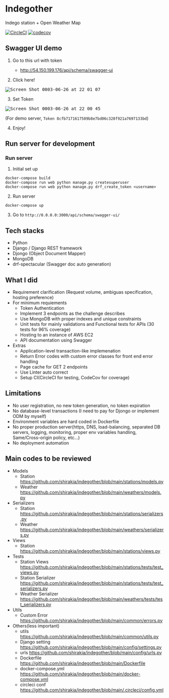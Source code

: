 # Indegother

Indego station + Open Weather Map

[![CircleCI](https://circleci.com/gh/shirakia/indegother/tree/main.svg?style=svg)](https://circleci.com/gh/shirakia/indegother/tree/main)
[![codecov](https://codecov.io/gh/shirakia/indegother/branch/main/graph/badge.svg?token=MSHF4XNC7K)](https://codecov.io/gh/shirakia/indegother)

## Swagger UI demo

1. Go to this url with token
    - http://54.150.199.176/api/schema/swagger-ui

2. Click here!

<kbd>![Screen Shot 0003-06-26 at 22 01 07](https://user-images.githubusercontent.com/728375/123513835-66b7ee00-d6ca-11eb-9af9-7c11cd549864.png)</kbd>

3. Set Token

<kbd>![Screen Shot 0003-06-26 at 22 00 45](https://user-images.githubusercontent.com/728375/123513824-599aff00-d6ca-11eb-98e0-51602cfb2207.png)</kbd>

(For demo server, `Token 8cfb7171617589b8e7bd06c328f921a7697133bd`)

4. Enjoy!

## Run server for development

### Run server

1. Initial set up
```
docker-compose build
docker-compose run web python manage.py createsuperuser
docker-compose run web python manage.py drf_create_token <username>
```

2. Run server
```
docker-compose up
```

3. Go to `http://0.0.0.0:3000/api/schema/swagger-ui/`

## Tech stacks
- Python
- Django / Django REST framework
- Djongo (Object Document Mapper)
- MongoDB
- drf-spectacular (Swagger doc auto generation)

## What I did
- Requirement clarification (Request volume, ambiguas specification, hosting preference)
- For minimum requiements
    - Token Authentication
    - Implement 3 endpoints as the challenge describes
    - Use MongoDB with proper indexes and unique constraints
    - Unit tests for mainly validations and Functional tests for APIs (30 tests for 96% coverage)
    - Hosting to an instance of AWS EC2
    - API documentation using Swagger
- Extras
    - Application-level transaction-like implemenation
    - Return Error codes with custom error classes for front end error handling
    - Page cache for GET 2 endpoints
    - Use Linter auto correct
    - Setup CI(CircleCI for testing, CodeCov for coverage)

## Limitations
- No user registration, no new token generation, no token expiration
- No database-level transactions (I need to pay for Djongo or implement ODM by myself)
- Environment variables are hard coded in Dockerfile
- No proper production server(https, DNS, load-balancing, separated DB servers, logging, monitoring, proper env variables handling, Same/Cross-origin policy, etc...)
- No deployment automation

## Main codes to be reviewed
- Models
    - Station https://github.com/shirakia/indegother/blob/main/stations/models.py
    - Weather https://github.com/shirakia/indegother/blob/main/weathers/models.py
- Serializers
    - Station https://github.com/shirakia/indegother/blob/main/stations/serializers.py
    - Weather https://github.com/shirakia/indegother/blob/main/weathers/serializers.py
- Views
    - Station https://github.com/shirakia/indegother/blob/main/stations/views.py
- Tests
    - Station Views      https://github.com/shirakia/indegother/blob/main/stations/tests/test_views.py
    - Station Serializer https://github.com/shirakia/indegother/blob/main/stations/tests/test_serializers.py
    - Weather Serializer https://github.com/shirakia/indegother/blob/main/weathers/tests/test_serializers.py
- Utils
    - Custom Error https://github.com/shirakia/indegother/blob/main/common/errors.py
- Others(less important)
    - utils https://github.com/shirakia/indegother/blob/main/common/utils.py
    - Django setting https://github.com/shirakia/indegother/blob/main/config/settings.py
    - urls https://github.com/shirakia/indegother/blob/main/config/urls.py
    - Dockerfile https://github.com/shirakia/indegother/blob/main/Dockerfile
    - docker-compose.yml https://github.com/shirakia/indegother/blob/main/docker-compose.yml
    - circleci conf https://github.com/shirakia/indegother/blob/main/.circleci/config.yml
